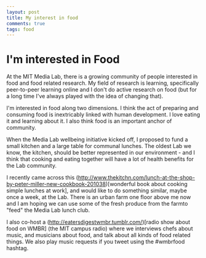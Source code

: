 ```yaml
---
layout: post
title: My interest in food 
comments: true
tags: food
---
```

# I'm interested in Food

At the MIT Media Lab, there is a growing community of people interested in food and food related research.  My field of research is learning, specifically peer-to-peer learning online and I don't do active research on food (but for a long time I've always played with the idea of changing that).

I'm interested in food along two dimensions. I think the act of preparing and consuming food is inextricably linked with human development. I love eating it and learning about it. I also think food is an important anchor of community. 

When the Media Lab wellbeing initiative kicked off, I proposed to fund a small kitchen and a large table for communal lunches. The oldest Lab we know, the kitchen, should be better represented in our environment - and I think that cooking and eating together will have a lot of health benefits for the Lab community. 

I recently came across this (http://www.thekitchn.com/lunch-at-the-shop-by-peter-miller-new-cookbook-201038)[wonderful book about cooking simple lunches at work], and would like to do something similar, maybe once a week, at the Lab. There is an urban farm one floor above me now and I am hoping we can use some of the fresh produce from the farmto "feed" the Media Lab lunch club.

I also co-host a (http://eatersdigestwmbr.tumblr.com/)[radio show about food on WMBR] (the MIT campus radio) where we interviews chefs about music, and musicians about food, and talk about all kinds of food related things. We also play music requests if you tweet using the #wmbrfood hashtag. 
